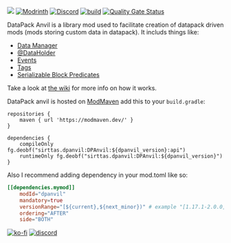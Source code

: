 [![](http://cf.way2muchnoise.eu/432817.svg)](https://www.curseforge.com/minecraft/mc-mods/datapack-anvil)
[![Modrinth](https://img.shields.io/modrinth/dt/7zu3jG0v?label=modrinth)](https://modrinth.com/mod/dpanvil)
[![Discord](https://img.shields.io/discord/726853121816526878.svg?label=&logo=discord&logoColor=ffffff&color=7389D8&labelColor=6A7EC2)](https://discord.gg/BFfAmJP)
[![build](https://github.com/Sirttas/DataPack-Anvil/actions/workflows/build.yml/badge.svg)](https://github.com/Sirttas/DataPack-Anvil/actions)
[![Quality Gate Status](https://sonarcloud.io/api/project_badges/measure?project=Sirttas_DataPack-Anvil&metric=alert_status)](https://sonarcloud.io/dashboard?id=Sirttas_DataPack-Anvil)

DataPack Anvil is a library mod used to facilitate creation of datapack driven mods (mods storing custom data in datapack). It includs things like:

* [Data Manager](https://github.com/Sirttas/DataPack-Anvil/wiki/Data-Managers)
* [@DataHolder](https://github.com/Sirttas/DataPack-Anvil/wiki/Data-Managers#dataholder)
* [Events](https://github.com/Sirttas/DataPack-Anvil/wiki/Data-Managers#events)
* [Tags](https://github.com/Sirttas/DataPack-Anvil/wiki/Tags)
* [Serializable Block Predicates](https://github.com/Sirttas/DataPack-Anvil/wiki/Block-Predicates)

Take a look at [the wiki](https://github.com/Sirttas/DataPack-Anvil/wiki) for more info on how it works.

DataPack anvil is hosted on [ModMaven](https://modmaven.dev/) add this to your `build.gradle`:
```grouvy
repositories {
    maven { url 'https://modmaven.dev/' }
}

dependencies {
    compileOnly fg.deobf("sirttas.dpanvil:DPAnvil:${dpanvil_version}:api")
    runtimeOnly fg.deobf("sirttas.dpanvil:DPAnvil:${dpanvil_version}")
}
```

Also I recommend adding dependency in your mod.toml like so: 
```toml
[[dependencies.mymod]]
    modId="dpanvil"
    mandatory=true
    versionRange="[${current},${next_minor})" # example "[1.17.1-2.0.0,1.17.1-2.1.0)"
    ordering="AFTER"
    side="BOTH"
```

[![ko-fi](https://ko-fi.com/img/githubbutton_sm.svg)](https://ko-fi.com/X8X8CLYPH)
[![discord](https://i.imgur.com/mANW7ms.png "discord")](https://discord.gg/BFfAmJP "")
